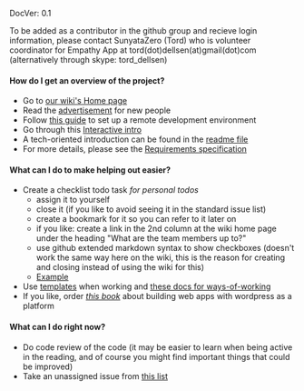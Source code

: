 DocVer: 0.1


To be added as a contributor in the github group and recieve login information, please contact SunyataZero (Tord) who is volunteer coordinator for Empathy App at tord(dot)dellsen(at)gmail(dot)com (alternatively through skype: tord_dellsen)


#### How do I get an overview of the project?

* Go to [our wiki's Home page](https://github.com/EmpathyApp/EmpathyApp/wiki)
* Read the [advertisement](../misc/advertisement-for-devs.md) for new people
* Follow [this guide](../howto/setting-up-a-remote-dev-env.md) to set up a remote development environment
* Go through this [Interactive intro](interactive-intro.md)
* A tech-oriented introduction can be found in the [readme file](../../README.md)
* For more details, please see the [Requirements specification](../design/requirements-spec.md)


#### What can I do to make helping out easier?

* Create a checklist todo task *for personal todos*
  * assign it to yourself 
  * close it (if you like to avoid seeing it in the standard issue list)
  * create a bookmark for it so you can refer to it later on
  * if you like: create a link in the 2nd column at the wiki home page under the heading "What are the team members up to?"
  * use github extended markdown syntax to show checkboxes (doesn't work the same way here on the wiki, this is the reason for creating and closing instead of using the wiki for this)
  * [Example](https://github.com/EmpathyApp/EmpathyApp/issues/23)
* Use [templates](../templates) when working and [these docs for ways-of-working](ways-of-working)
* If you like, order [*this book*](http://shop.oreilly.com/product/0636920029380.do) about building web apps with wordpress as a platform


#### What can I do right now?

* Do code review of the code (it may be easier to learn when being active in the reading, and of course you might find important things that could be improved)
* Take an unassigned issue from [this list](https://github.com/EmpathyApp/EmpathyApp/issues?q=is%3Aopen+is%3Aissue+-label%3A_security+-label%3A%22tech+design%22+-label%3A%22ux+design%22+no%3Aassignee)
